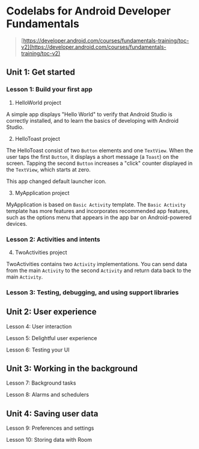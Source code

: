 # Codelabs for Android Developer Fundamentals

> [https://developer.android.com/courses/fundamentals-training/toc-v2](https://developer.android.com/courses/fundamentals-training/toc-v2)

## Unit 1: Get started

### Lesson 1: Build your first app

1. HelloWorld project

A simple app displays "Hello World" to verify that Android Studio is correctly installed, and to learn the basics of developing with Android Studio.

2. HelloToast project

The HelloToast consist of two `Button` elements and one `TextView`. When the user taps the first `Button`, it displays a short message (a `Toast`) on the screen. Tapping the second `Button` increases a "click" counter displayed in the `TextView`, which starts at zero.

This app changed default launcher icon.

3. MyApplication project

MyApplication is based on `Basic Activity` template. The `Basic Activity` template has more features and incorporates recommended app features, such as the options menu that appears in the app bar on Android-powered devices.

### Lesson 2: Activities and intents

4. TwoActivities project

TwoActivities contains two `Activity` implementations. You can send data from the main `Activity` to the second `Activity` and return data back to the main `Activity`.

### Lesson 3: Testing, debugging, and using support libraries

## Unit 2: User experience

Lesson 4: User interaction

Lesson 5: Delightful user experience

Lesson 6: Testing your UI

## Unit 3: Working in the background

Lesson 7: Background tasks

Lesson 8: Alarms and schedulers

## Unit 4: Saving user data

Lesson 9: Preferences and settings

Lesson 10: Storing data with Room
